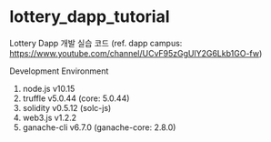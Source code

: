 # lottery_dapp_tutorial
Lottery Dapp 개발 실습 코드 (ref. dapp campus: https://www.youtube.com/channel/UCvF95zGgUlY2G6Lkb1GO-fw)

Development Environment
1. node.js v10.15
2. truffle v5.0.44 (core: 5.0.44)
3. solidity v0.5.12 (solc-js)
4. web3.js v1.2.2
5. ganache-cli v6.7.0 (ganache-core: 2.8.0)